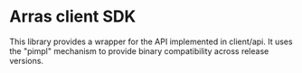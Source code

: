 # Arras client SDK

This library provides a wrapper for the API implemented in client/api. It uses the "pimpl" mechanism to provide binary compatibility across release versions.